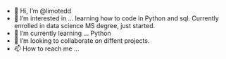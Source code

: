 - 👋 Hi, I’m @limotedd
- 👀 I’m interested in ... learning how to code in Python and sql. Currently enrolled in data science MS degree, just started.
- 🌱 I’m currently learning ... Python 
- 💞️ I’m looking to collaborate on diffent projects. 
- 📫 How to reach me ...

<!---
limotedd/limotedd is a ✨ special ✨ repository because its `README.md` (this file) appears on your GitHub profile.
You can click the Preview link to take a look at your changes.
--->
